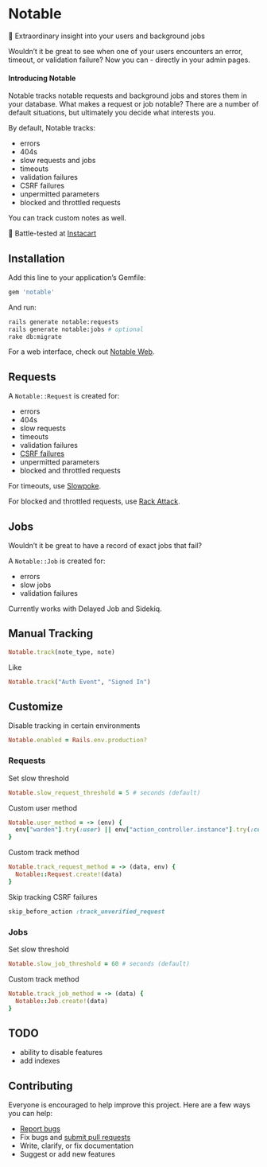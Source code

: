 # Notable

:star2: Extraordinary insight into your users and background jobs

Wouldn’t it be great to see when one of your users encounters an error, timeout, or validation failure?  Now you can - directly in your admin pages.

#### Introducing Notable

Notable tracks notable requests and background jobs and stores them in your database.  What makes a request or job notable?  There are a number of default situations, but ultimately you decide what interests you.

By default, Notable tracks:

- errors
- 404s
- slow requests and jobs
- timeouts
- validation failures
- CSRF failures
- unpermitted parameters
- blocked and throttled requests

You can track custom notes as well.

:tangerine: Battle-tested at [Instacart](https://www.instacart.com/opensource)

## Installation

Add this line to your application’s Gemfile:

```ruby
gem 'notable'
```

And run:

```sh
rails generate notable:requests
rails generate notable:jobs # optional
rake db:migrate
```

For a web interface, check out [Notable Web](https://github.com/ankane/notable_web).

## Requests

A `Notable::Request` is created for:

- errors
- 404s
- slow requests
- timeouts
- validation failures
- [CSRF failures](http://guides.rubyonrails.org/security.html#cross-site-request-forgery-csrf)
- unpermitted parameters
- blocked and throttled requests

For timeouts, use [Slowpoke](https://github.com/ankane/slowpoke).

For blocked and throttled requests, use [Rack Attack](https://github.com/kickstarter/rack-attack).

## Jobs

Wouldn’t it be great to have a record of exact jobs that fail?

A `Notable::Job` is created for:

- errors
- slow jobs
- validation failures

Currently works with Delayed Job and Sidekiq.

## Manual Tracking

```ruby
Notable.track(note_type, note)
```

Like

```ruby
Notable.track("Auth Event", "Signed In")
```

## Customize

Disable tracking in certain environments

```ruby
Notable.enabled = Rails.env.production?
```

### Requests

Set slow threshold

```ruby
Notable.slow_request_threshold = 5 # seconds (default)
```

Custom user method

```ruby
Notable.user_method = -> (env) {
  env["warden"].try(:user) || env["action_controller.instance"].try(:current_visit)
}
```

Custom track method

```ruby
Notable.track_request_method = -> (data, env) {
  Notable::Request.create!(data)
}
```

Skip tracking CSRF failures

```ruby
skip_before_action :track_unverified_request
```

### Jobs

Set slow threshold

```ruby
Notable.slow_job_threshold = 60 # seconds (default)
```

Custom track method

```ruby
Notable.track_job_method = -> (data) {
  Notable::Job.create!(data)
}
```

## TODO

- ability to disable features
- add indexes

## Contributing

Everyone is encouraged to help improve this project. Here are a few ways you can help:

- [Report bugs](https://github.com/ankane/notable/issues)
- Fix bugs and [submit pull requests](https://github.com/ankane/notable/pulls)
- Write, clarify, or fix documentation
- Suggest or add new features
